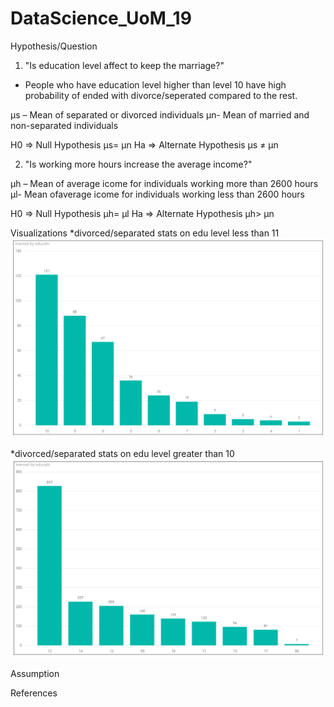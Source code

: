 # DataScience_UoM_19

Hypothesis/Question
1. "Is education level affect to keep the marriage?"
- People who have education level higher than level 10 have high probability of ended with divorce/seperated compared to the rest.

µs – Mean of separated or divorced individuals
µn- Mean of married and non-separated individuals


H0 => Null Hypothesis        µs= µn
Ha => Alternate Hypothesis   µs ≠ µn

 
 2. "Is working more hours increase the average income?"
 
µh – Mean of average icome for individuals working more than 2600 hours
µl- Mean ofaverage icome for individuals working less than 2600 hours


H0 => Null Hypothesis        µh= µl
Ha => Alternate Hypothesis   µh> µn
    
    





Visualizations
*divorced/separated stats on edu level less than 11
![divorced/separated stats on edu level less than 11](https://github.com/TorinW/DataScience_UoM_19/blob/master/0-10_2-3.PNG)


*divorced/separated stats on edu level greater than 10
![divorced/separated stats on edu level greater than 11](https://github.com/TorinW/DataScience_UoM_19/blob/master/11-99_2-3.PNG)

Assumption


References
